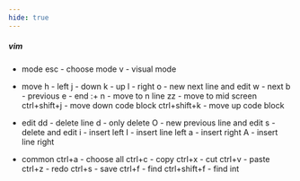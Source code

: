 ```yaml
---
hide: true
---
```



##### vim
- mode
esc - choose mode
v - visual mode

- move
h - left
j - down
k - up
l - right
o - new next line and edit
w - next
b - previous
e - end
:+ n - move to n line
zz - move to mid screen
ctrl+shift+j - move down code block
ctrl+shift+k - move up code block

- edit
dd - delete line
d - only delete 
O - new previous line and edit
s - delete and edit
i - insert left
I - insert line left
a - insert right
A - insert line right

- common
ctrl+a - choose all 
ctrl+c - copy
ctrl+x - cut 
ctrl+v - paste
ctrl+z - redo
ctrl+s - save
ctrl+f - find
ctrl+shift+f -  find int 
